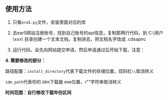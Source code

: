 ## 使用方法

1. 只看`era5.py`文件，安装里面对应的库

2. 去ear5网站注册账号，找到自己账号的api信息，复制那两行代码，到 C:\用户\xxx\ 目录创建一个文本文档，复制进去，把文档名字改成 .cdsapirc

3. 运行代码，会先向网站提交申请，然后申请通过后开始下载，注意：

**4. 需要修改的部分：**

路径配置：`install_directory`代表下载文件的存储位置，双斜杠`\\`取消转义

`idm_path`代表你的 idm下载器 exe位置，r""字符串取消转义


**时间范围：自行修改下载年份区间**
